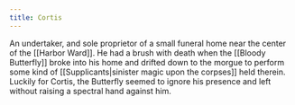 ```yaml
---
title: Cortis
---
```


An undertaker, and sole proprietor of a small funeral home near the center of the [[Harbor Ward]]. He had a brush with death when the [[Bloody Butterfly]] broke into his home and drifted down to the morgue to perform some kind of [[Supplicants|sinister magic upon the corpses]] held therein. Luckily for Cortis, the Butterfly seemed to ignore his presence and left without raising a spectral hand against him.
